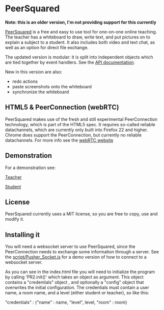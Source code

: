 # PeerSquared

**Note: this is an older version, I'm not providing support for this currently**

[PeerSquared](http://www.peersquared.info) is a free and easy to use tool for one-on-one online teaching. The teacher has a whiteboard to draw, write text, and put pictures on to explain a subject to a student. It also includes both video and text chat, as well as an option for direct file exchange. 


The updated version is modular: it is split into independent objects which are tied together by event handlers. See the [API documentation](http://www.peersquared.info/v1/apidocs/).

New in this version are also:
- redo actions
- paste screenshots onto the whiteboard
- synchronize the whiteboard

## HTML5 & PeerConnection (webRTC)
PeerSquared makes use of the fresh and still experimental PeerConnection technology, which is part of the HTML5 spec. It requires so-called reliable datachannels, which are currently only built into Firefox 22 and higher. Chrome does support the PeerConnection, but currently no reliable datachannels. For more info see the [webRTC website](http://www.webrtc.org/)

## Demonstration
For a demonstration see:

[Teacher](http://www.peersquared.info/v1/#teacher_test)

[Student](http://www.peersquared.info/v1/#student_test)

## License
PeerSquared currently uses a MIT license, so you are free to copy, use and modify it. 

## Installing it
You will need a websocket server to use PeerSquared, since the PeerConnection needs to exchange some information through a server. See the [script/Pusher_Socket.js](https://github.com/FabianGort/PeerSquared/blob/master/script/Pusher_Socket.js) for a demo version of how to connect to a websocket server. 

As you can see in the index.html file you will need to initialize the program by calling 'PR2.init()' which takes an object as argument. This object contains a "credentials" object , and optionally a "config" object that overwrites the initial configuration. The credentials must contain a user name, a room name, and a level (either student or teacher), so like this:

"credentials"  : {"name" : name, "level", level, "room" : room}




 
